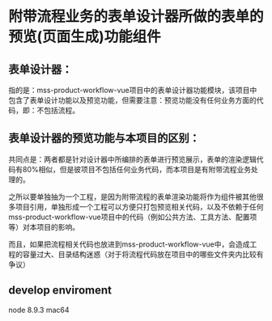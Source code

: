 

# 附带流程业务的表单设计器所做的表单的预览(页面生成)功能组件

## 表单设计器：
指的是：mss-product-workflow-vue项目中的表单设计器功能模块，该项目中包含了表单设计功能以及预览功能，但需要注意：预览功能没有任何业务方面的代码，即：不包括流程。

## 表单设计器的预览功能与本项目的区别：
共同点是：两者都是针对设计器中所编排的表单进行预览展示，表单的渲染逻辑代码有80%相似，但是彼项目不包括任何业务代码，而本项目是有附带流程业务处理的。

之所以要单独抽为一个工程，是因为附带流程的表单渲染功能将作为组件被其他很多项目引用，单独形成一个工程可以方便只打包预览相关代码，以及不依赖于任何mss-product-workflow-vue项目中的代码（例如公共方法、工具方法、配置项等）对本项目的影响。

而且，如果把流程相关代码也放进到mss-product-workflow-vue中，会造成工程的容量过大、目录结构迷惑（对于将流程代码放在项目中的哪些文件夹内比较有争议）

## develop enviroment
node 8.9.3 mac64
